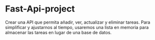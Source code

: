 # Fast-Api-project
Crear una API que permita añadir, ver, actualizar y eliminar tareas. Para simplificar y ajustarnos al tiempo, usaremos una lista en memoria para almacenar las tareas en lugar de una base de datos.
